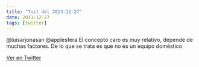 ```yaml
---
title: "Tuit del 2013-12-27"
date: 2013-12-27
tags: [twitter]
---
```


@luisarjonasan @applesfera El concepto caro es muy relativo, depende de muchas factores. De lo que se trata es que no es un equipo doméstico



[Ver en Twitter](https://twitter.com/i/web/status/416655257582993408)
